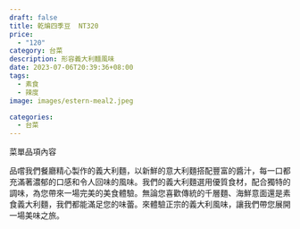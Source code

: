 ```yaml
---
draft: false
title: 乾煸四季豆  NT320
price:
  - "120"
category: 台菜
description: 形容義大利麵風味
date: 2023-07-06T20:39:36+08:00
tags:
  - 素食
  - 辣度
image: images/estern-meal2.jpeg

categories:
  - 台菜
---
```


菜單品項內容 

品嚐我們餐廳精心製作的義大利麵，以新鮮的意大利麵搭配豐富的醬汁，每一口都充滿著濃郁的口感和令人回味的風味。我們的義大利麵選用優質食材，配合獨特的調味，為您帶來一場完美的美食體驗。無論您喜歡傳統的千層麵、海鮮意面還是素食義大利麵，我們都能滿足您的味蕾。來體驗正宗的義大利風味，讓我們帶您展開一場美味之旅。